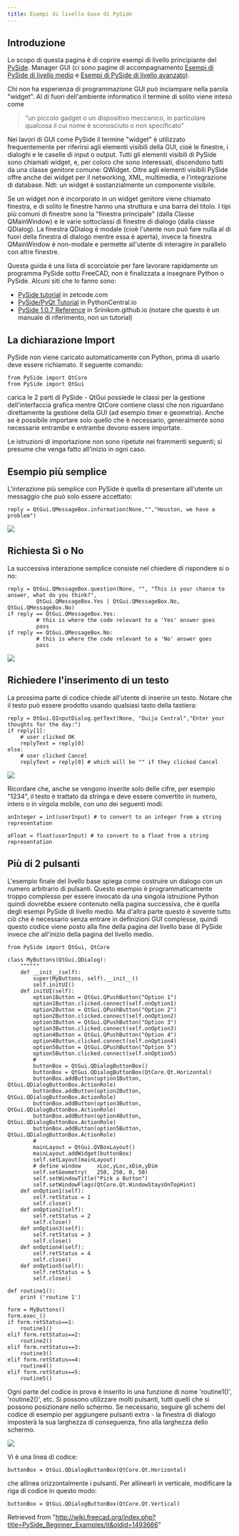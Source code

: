 ```yaml
---
title: Esempi di livello base di PySide
---
```

## Introduzione

Lo scopo di questa pagina è di coprire esempi di livello principiante del [PySide](/PySide/it "PySide/it"). Manager GUI (ci sono pagine di accompagnamento [Esempi di PySide di livello medio](/PySide_Intermediate_Examples/it "PySide Intermediate Examples/it") e [Esempi di PySide di livello avanzato](/PySide_Advanced_Examples/it "PySide Advanced Examples/it")).

Chi non ha esperienza di programmazione GUI può inciampare nella parola "widget". Al di fuori dell'ambiente informatico il termine di solito viene inteso come

> "un piccolo gadget o un dispositivo meccanico, in particolare qualcosa il cui nome è sconosciuto o non specificato"

Nei lavori di GUI come PySide il termine "widget" è utilizzato frequentemente per riferirsi agli elementi visibili della GUI, cioè le finestre, i dialoghi e le caselle di input o output. Tutti gli elementi visibili di PySide sono chiamati widget, e, per coloro che sono interessati, discendono tutti da una classe genitore comune: QWidget. Oltre agli elementi visibili PySide offre anche dei widget per il networking, XML, multimedia, e l'integrazione di database. Ndt: un widget è sostanzialmente un componente visibile.

Se un widget non è incorporato in un widget genitore viene chiamato finestra, e di solito le finestre hanno una struttura e una barra del titolo. I tipi più comuni di finestre sono la "finestra principale" (dalla Classe QMainWindow) e le varie sottoclassi di finestre di dialogo (dalla classe QDialog). La finestra QDialog è modale (cioè l'utente non può fare nulla al di fuori della finestra di dialogo mentre essa è aperta), invece la finestra QMainWindow è non-modale e permette all'utente di interagire in parallelo con altre finestre.

Questa guida è una lista di scorciatoie per fare lavorare rapidamente un programma PySide sotto FreeCAD, non è finalizzata a insegnare Python o PySide. Alcuni siti che lo fanno sono:

* [PySide tutorial](http://zetcode.com/gui/pysidetutorial/) in zetcode.com
* [PySide/PyQt Tutorial](http://www.pythoncentral.io/series/python-pyside-pyqt-tutorial/) in PythonCentral.io
* [PySide 1.0.7 Reference](http://srinikom.github.io/) in Srinikom.github.io (notare che questo è un manuale di riferimento, non un tutorial)

## La dichiarazione Import

PySide non viene caricato automaticamente con Python, prima di usarlo deve essere richiamato. Il seguente comando:

```
from PySide import QtCore
from PySide import QtGui

```

carica le 2 parti di PySide - QtGui possiede le classi per la gestione dell'interfaccia grafica mentre QtCore contiene classi che non riguardano direttamente la gestione della GUI (ad esempio timer e geometria). Anche se è possibile importare solo quello che è necessario, generalmente sono necessarie entrambe e entrambe devono essere importate.

Le istruzioni di importazione non sono ripetute nei frammenti seguenti; si presume che venga fatto all'inizio in ogni caso.

## Esempio più semplice

L'interazione più semplice con PySide è quella di presentare all'utente un messaggio che può solo essere accettato:

```
reply = QtGui.QMessageBox.information(None,"","Houston, we have a problem")

```

![](/images/PySideScreenSnapshot5.jpg)

## Richiesta Sì o No

La successiva interazione semplice consiste nel chiedere di rispondere si o no:

```
reply = QtGui.QMessageBox.question(None, "", "This is your chance to answer, what do you think?",
         QtGui.QMessageBox.Yes | QtGui.QMessageBox.No, QtGui.QMessageBox.No)
if reply == QtGui.QMessageBox.Yes:
         # this is where the code relevant to a 'Yes' answer goes
         pass
if reply == QtGui.QMessageBox.No:
         # this is where the code relevant to a 'No' answer goes
         pass

```

![](/images/PySideScreenSnapshot6.jpg)

## Richiedere l'inserimento di un testo

La prossima parte di codice chiede all'utente di inserire un testo. Notare che il testo può essere prodotto usando qualsiasi tasto della tastiera:

```
reply = QtGui.QInputDialog.getText(None, "Ouija Central","Enter your thoughts for the day:")
if reply[1]:
	# user clicked OK
	replyText = reply[0]
else:
	# user clicked Cancel
	replyText = reply[0] # which will be "" if they clicked Cancel

```

![](/images/PySideScreenSnapshot7.jpg)

Ricordare che, anche se vengono inserite solo delle cifre, per esempio "1234", il testo è trattato da stringa e deve essere convertito in numero, intero o in virgola mobile, con uno dei seguenti modi:

```
anInteger = int(userInput) # to convert to an integer from a string representation

aFloat = float(userInput) # to convert to a float from a string representation

```

## Più di 2 pulsanti

L'esempio finale del livello base spiega come costruire un dialogo con un numero arbitrario di pulsanti. Questo esempio è programmaticamente troppo complesso per essere invocato da una singola istruzione Python quindi dovrebbe essere contenuto nella pagina successiva, che è quella degli esempi PySide di livello medio. Ma d'altra parte questo è sovente tutto ciò che è necessario senza entrare in definizioni GUI complesse, quindi questo codice viene posto alla fine della pagina del livello base di PySide invece che all'inizio della pagina del livello medio.

```
from PySide import QtGui, QtCore

class MyButtons(QtGui.QDialog):
	""""""
	def __init__(self):
		super(MyButtons, self).__init__()
		self.initUI()
	def initUI(self):      
		option1Button = QtGui.QPushButton("Option 1")
		option1Button.clicked.connect(self.onOption1)
		option2Button = QtGui.QPushButton("Option 2")
		option2Button.clicked.connect(self.onOption2)
		option3Button = QtGui.QPushButton("Option 3")
		option3Button.clicked.connect(self.onOption3)
		option4Button = QtGui.QPushButton("Option 4")
		option4Button.clicked.connect(self.onOption4)
		option5Button = QtGui.QPushButton("Option 5")
		option5Button.clicked.connect(self.onOption5)
		#
		buttonBox = QtGui.QDialogButtonBox()
		buttonBox = QtGui.QDialogButtonBox(QtCore.Qt.Horizontal)
		buttonBox.addButton(option1Button, QtGui.QDialogButtonBox.ActionRole)
		buttonBox.addButton(option2Button, QtGui.QDialogButtonBox.ActionRole)
		buttonBox.addButton(option3Button, QtGui.QDialogButtonBox.ActionRole)
		buttonBox.addButton(option4Button, QtGui.QDialogButtonBox.ActionRole)
		buttonBox.addButton(option5Button, QtGui.QDialogButtonBox.ActionRole)
		#
		mainLayout = QtGui.QVBoxLayout()
		mainLayout.addWidget(buttonBox)
		self.setLayout(mainLayout)
		# define window		xLoc,yLoc,xDim,yDim
		self.setGeometry(	250, 250, 0, 50)
		self.setWindowTitle("Pick a Button")
		self.setWindowFlags(QtCore.Qt.WindowStaysOnTopHint)
	def onOption1(self):
		self.retStatus = 1
		self.close()
	def onOption2(self):
		self.retStatus = 2
		self.close()
	def onOption3(self):
		self.retStatus = 3
		self.close()
	def onOption4(self):
		self.retStatus = 4
		self.close()
	def onOption5(self):
		self.retStatus = 5
		self.close()

def routine1():
	print ('routine 1')

form = MyButtons()
form.exec_()
if form.retStatus==1:
	routine1()
elif form.retStatus==2:
	routine2()
elif form.retStatus==3:
	routine3()
elif form.retStatus==4:
	routine4()
elif form.retStatus==5:
	routine5()

```

Ogni parte del codice in prova è inserito in una funzione di nome 'routine1()', 'routine2()', etc. Si possono utilizzare molti pulsanti, tutti quelli che si possono posizionare nello schermo. Se necessario, seguire gli schemi del codice di esempio per aggiungere pulsanti extra - la finestra di dialogo imposterà la sua larghezza di conseguenza, fino alla larghezza dello schermo.

![](/images/PySideScreenSnapshot8.jpg)

Vi è una linea di codice:

```
buttonBox = QtGui.QDialogButtonBox(QtCore.Qt.Horizontal)

```

che allinea orizzontalmente i pulsanti. Per allinearli in verticale, modificare la riga di codice in questo modo:

```
buttonBox = QtGui.QDialogButtonBox(QtCore.Qt.Vertical)

```

Retrieved from "<http://wiki.freecad.org/index.php?title=PySide_Beginner_Examples/it&oldid=1493666>"